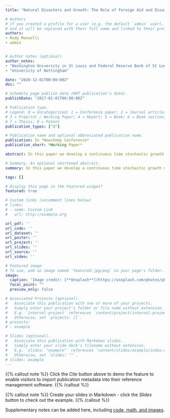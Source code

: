 ```yaml
---
title: "Natural Disasters and Growth: The Role of Foreign Aid and Disaster Insurance"

# Authors
# If you created a profile for a user (e.g. the default `admin` user), write the username (folder name) here 
# and it will be replaced with their full name and linked to their profile.
authors:
- Rody Manuelli
- admin


# Author notes (optional)
author_notes:
- "Washington University in St Louis and Federal Reserve Bank of St Louis"
- "University of Nottingham"

date: "2020-12-01T00:00:00Z"
doi: ""

# Schedule page publish date (NOT publication's date).
publishDate: "2017-01-01T00:00:00Z"

# Publication type.
# Legend: 0 = Uncategorized; 1 = Conference paper; 2 = Journal article;
# 3 = Preprint / Working Paper; 4 = Report; 5 = Book; 6 = Book section;
# 7 = Thesis; 8 = Patent
publication_types: ["3"]

# Publication name and optional abbreviated publication name.
publication: In *Wowchemy Conference*
publication_short: *Working Paper*

abstract: In this paper we develop a continuous time stochastic growth model that is suitable for studying the impact of natural disasters on the short run and long run growth rate of an economy. We find that the growth effects of a natural disaster depend in complicated ways on the details of expected foreign disaster aid and the existence of catastrophe insurance markets. We show that aid can have an influence on investments in prevention and mitigation activities and can delay the recovery from a natural disaster strike.

# Summary. An optional shortened abstract.
summary: In this paper we develop a continuous time stochastic growth model that is suitable for studying the impact of natural disasters on the short run and long run growth rate of an economy. We find that the growth effects of a natural disaster depend in complicated ways on the details of expected foreign disaster aid and the existence of catastrophe insurance markets. We show that aid can have an influence on investments in prevention and mitigation activities and can delay the recovery from a natural disaster strike.

tags: []

# Display this page in the Featured widget?
featured: true

# Custom links (uncomment lines below)
# links:
# - name: Custom Link
#   url: http://example.org

url_pdf: ''
url_code: ''
url_dataset: ''
url_poster: ''
url_project: ''
url_slides: ''
url_source: ''
url_video: ''

# Featured image
# To use, add an image named `featured.jpg/png` to your page's folder. 
image:
  caption: 'Image credit: [**Unsplash**](https://unsplash.com/photos/pLCdAaMFLTE)'
  focal_point: ""
  preview_only: false

# Associated Projects (optional).
#   Associate this publication with one or more of your projects.
#   Simply enter your project's folder or file name without extension.
#   E.g. `internal-project` references `content/project/internal-project/index.md`.
#   Otherwise, set `projects: []`.
# projects:
# - example

# Slides (optional).
#   Associate this publication with Markdown slides.
#   Simply enter your slide deck's filename without extension.
#   E.g. `slides: "example"` references `content/slides/example/index.md`.
#   Otherwise, set `slides: ""`.
# slides: example
---
```


{{% callout note %}}
Click the *Cite* button above to demo the feature to enable visitors to import publication metadata into their reference management software.
{{% /callout %}}

{{% callout note %}}
Create your slides in Markdown - click the *Slides* button to check out the example.
{{% /callout %}}

Supplementary notes can be added here, including [code, math, and images](https://wowchemy.com/docs/writing-markdown-latex/).
